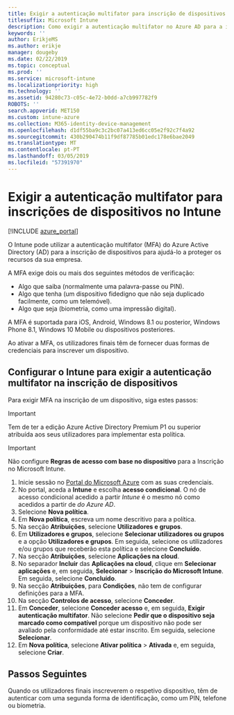 ```yaml
---
title: Exigir a autenticação multifator para inscrição de dispositivos no Intune
titlesuffix: Microsoft Intune
description: Como exigir a autenticação multifator no Azure AD para a inscrição de dispositivos no Intune.
keywords: ''
author: ErikjeMS
ms.author: erikje
manager: dougeby
ms.date: 02/22/2019
ms.topic: conceptual
ms.prod: ''
ms.service: microsoft-intune
ms.localizationpriority: high
ms.technology: ''
ms.assetid: 94280c73-c05c-4e72-b0dd-a7cb997782f9
ROBOTS: ''
search.appverid: MET150
ms.custom: intune-azure
ms.collection: M365-identity-device-management
ms.openlocfilehash: d1df55ba9c3c2bc07a413ed6cc05e2f92c7f4a92
ms.sourcegitcommit: 430b290474b11f9df87785b01edc178e6bae2049
ms.translationtype: MT
ms.contentlocale: pt-PT
ms.lasthandoff: 03/05/2019
ms.locfileid: "57391970"
---
```

# <a name="require-multi-factor-authentication-for-intune-device-enrollments"></a>Exigir a autenticação multifator para inscrições de dispositivos no Intune

[!INCLUDE [azure_portal](./includes/azure_portal.md)]

O Intune pode utilizar a autenticação multifator (MFA) do Azure Active Directory (AD) para a inscrição de dispositivos para ajudá-lo a proteger os recursos da sua empresa.

A MFA exige dois ou mais dos seguintes métodos de verificação:

- Algo que saiba (normalmente uma palavra-passe ou PIN).
- Algo que tenha (um dispositivo fidedigno que não seja duplicado facilmente, como um telemóvel).
- Algo que seja (biometria, como uma impressão digital).

A MFA é suportada para iOS, Android, Windows 8.1 ou posterior, Windows Phone 8.1, Windows 10 Mobile ou dispositivos posteriores.

Ao ativar a MFA, os utilizadores finais têm de fornecer duas formas de credenciais para inscrever um dispositivo.

## <a name="configure-intune-to-require-multi-factor-authentication-at-device-enrollment"></a>Configurar o Intune para exigir a autenticação multifator na inscrição de dispositivos

Para exigir MFA na inscrição de um dispositivo, siga estes passos:

>[!Important]
>Tem de ter a edição Azure Active Directory Premium P1 ou superior atribuída aos seus utilizadores para implementar esta política.

>[!Important]
>Não configure **Regras de acesso com base no dispositivo** para a Inscrição no Microsoft Intune.

1. Inicie sessão no [Portal do Microsoft Azure](https://portal.azure.com) com as suas credenciais.
2. No portal, aceda a **Intune** e escolha **acesso condicional**. O nó de acesso condicional acedido a partir *Intune* é o mesmo nó como acedidos a partir de *do Azure AD*.
4. Selecione **Nova política**.
5. Em **Nova política**, escreva um nome descritivo para a política.
6. Na secção **Atribuições**, selecione **Utilizadores e grupos**. 
7. Em **Utilizadores e grupos**, selecione **Selecionar utilizadores ou grupos** e a opção **Utilizadores e grupos**. Em seguida, selecione os utilizadores e/ou grupos que receberão esta política e selecione **Concluído**.
8. Na secção **Atribuições**, selecione **Aplicações na cloud**.
9. No separador **Incluir** das **Aplicações na cloud**, clique em **Selecionar aplicações** e, em seguida, **Selecionar** > **Inscrição do Microsoft Intune**. Em seguida, selecione **Concluído**.
10. Na secção **Atribuições**, para **Condições**, não tem de configurar definições para a MFA.
11. Na secção **Controlos de acesso**, selecione **Conceder**.
12. Em **Conceder**, selecione **Conceder acesso** e, em seguida, **Exigir autenticação multifator**. Não selecione **Pedir que o dispositivo seja marcado como compatível** porque um dispositivo não pode ser avaliado pela conformidade até estar inscrito. Em seguida, selecione **Selecionar**.
13. Em **Nova política**, selecione **Ativar política** > **Ativada** e, em seguida, selecione **Criar**.



## <a name="next-steps"></a>Passos Seguintes

Quando os utilizadores finais inscreverem o respetivo dispositivo, têm de autenticar com uma segunda forma de identificação, como um PIN, telefone ou biometria.
